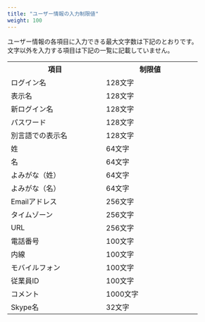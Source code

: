 ```yaml
---
title: "ユーザー情報の入力制限値"
weight: 100
---
```


ユーザー情報の各項目に入力できる最大文字数は下記のとおりです。  
文字以外を入力する項目は下記の一覧に記載していません。  

<table>
  <tbody>
  <tr>
  <th width=200>項目</th>
  <th width=200>制限値</th>
  </tr>
  <tr>
  <td>ログイン名</td>
  <td>128文字</td>
  </tr>
  <tr>
  <td>表示名</td>
  <td>128文字</td>
  </tr>
  <tr>
  <td>新ログイン名</td>
  <td>128文字</td>
  </tr>
  <tr>
  <td>パスワード</td>
  <td>128文字</td>
  </tr>
  <tr>
  <td>別言語での表示名</td>
  <td>128文字</td>
  </tr>
  <tr>
  <td>姓</td>
  <td>64文字</td>
  </tr>
  <tr>
  <td>名</td>
  <td>64文字</td>
  </tr>
  <tr>
  <td>よみがな（姓）</td>
  <td>64文字</td>
  </tr>
  <tr>
  <td>よみがな（名）</td>
  <td>64文字</td>
  </tr>
  <tr>
  <td>Emailアドレス</td>
  <td>256文字</td>
  </tr>
  <tr>
  <td>タイムゾーン</td>
  <td>256文字</td>
  </tr>
  <tr>
  <td>URL</td>
  <td>256文字</td>
  </tr>
  <tr>
  <td>電話番号</td>
  <td>100文字</td>
  </tr>
  <tr>
  <td>内線</td>
  <td>100文字</td>
  </tr>
  <tr>
  <td>モバイルフォン</td>
  <td>100文字</td>
  </tr>
  <tr>
  <td>従業員ID</td>
  <td>100文字</td>
  </tr>
  <tr>
  <td>コメント</td>
  <td>1000文字</td>
  </tr>
  <tr>
  <td>Skype名</td>
  <td>32文字</td>
  </tr>
  </tbody>
</table>
